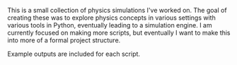 This is a small collection of physics simulations I've worked on. The goal of creating these was to explore physics concepts in various settings with various tools in Python, eventually leading to a simulation engine. I am currently focused on making more scripts, but eventually I want to make this into more of a formal project structure.

Example outputs are included for each script.
